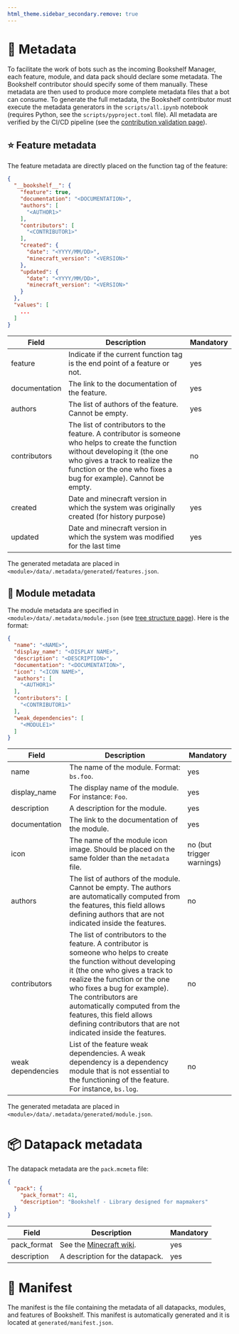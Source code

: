 ```yaml
---
html_theme.sidebar_secondary.remove: true
---
```


# 🔖 Metadata

To facilitate the work of bots such as the incoming Bookshelf Manager, each feature, module, and data pack should declare some metadata.
The Bookshelf contributor should specify some of them manually.
These metadata are then used to produce more complete metadata files that a bot can consume.
To generate the full metadata, the Bookshelf contributor must execute the metadata generators in the `scripts/all.ipynb` notebook (requires Python, see the `scripts/pyproject.toml` file).
All metadata are verified by the CI/CD pipeline (see the [contribution validation page](project:../contribute/contribution-validation.md)).

## ⭐ Feature metadata

The feature metadata are directly placed on the function tag of the feature:

```json
{
  "__bookshelf__": {
    "feature": true,
    "documentation": "<DOCUMENTATION>",
    "authors": [
      "<AUTHOR1>"
    ],
    "contributors": [
      "<CONTRIBUTOR1>"
    ],
    "created": {
      "date": "<YYYY/MM/DD>",
      "minecraft_version": "<VERSION>"
    },
    "updated": {
      "date": "<YYYY/MM/DD>",
      "minecraft_version": "<VERSION>"
    }
  },
  "values": [
    ...
  ]
}
```

| Field | Description | Mandatory |
|-------|-------------|---------- |
| feature | Indicate if the current function tag is the end point of a feature or not. | yes |
| documentation | The link to the documentation of the feature. | yes |
| authors | The list of authors of the feature. Cannot be empty. | yes |
| contributors | The list of contributors to the feature. A contributor is someone who helps to create the function without developing it (the one who gives a track to realize the function or the one who fixes a bug for example). Cannot be empty. | no |
| created | Date and minecraft version in which the system was originally created (for history purpose) | yes |
| updated | Date and minecraft version in which the system was modified for the last time | yes |

The generated metadata are placed in `<module>/data/.metadata/generated/features.json`.

## 🧩 Module metadata

The module metadata are specified in `<module>/data/.metadata/module.json` (see [tree structure page](project:../contribute/tree-structure.md)).
Here is the format:

```json
{
  "name": "<NAME>",
  "display_name": "<DISPLAY NAME>",
  "description": "<DESCRIPTION>",
  "documentation": "<DOCUMENTATION>",
  "icon": "<ICON NAME>",
  "authors": [
    "<AUTHOR1>"
  ],
  "contributors": [
    "<CONTRIBUTOR1>"
  ],
  "weak_dependencies": [
    "<MODULE1>"
  ]
}
```

| Field | Description | Mandatory |
|-------|-------------|---------- |
| name | The name of the module. Format: `bs.foo`. | yes |
| display_name | The display name of the module. For instance: `Foo`. | yes |
| description | A description for the module. | yes |
| documentation | The link to the documentation of the module. | yes |
| icon | The name of the module icon image. Should be placed on the same folder than the `metadata` file. | no (but trigger warnings) |
| authors | The list of authors of the module. Cannot be empty. The authors are automatically computed from the features, this field allows defining authors that are not indicated inside the features. | no |
| contributors | The list of contributors to the feature. A contributor is someone who helps to create the function without developing it (the one who gives a track to realize the function or the one who fixes a bug for example). The contributors are automatically computed from the features, this field allows defining contributors that are not indicated inside the features. | no |
| weak dependencies | List of the feature weak dependencies. A weak dependency is a dependency module that is not essential to the functioning of the feature. For instance, `bs.log`. | no |

The generated metadata are placed in `<module>/data/.metadata/generated/module.json`.

# 📦 Datapack metadata

The datapack metadata are the `pack.mcmeta` file:

```json
{
  "pack": {
    "pack_format": 41,
    "description": "Bookshelf - Library designed for mapmakers"
  }
}

```

| Field | Description | Mandatory |
|-------|-------------|---------- |
| pack_format | See the [Minecraft wiki](https://minecraft.wiki/w/Pack_format). | yes |
| description | A description for the datapack. | yes |


# 📜 Manifest

The manifest is the file containing the metadata of all datapacks, modules, and features of Bookshelf.
This manifest is automatically generated and it is located at `generated/manifest.json`.
